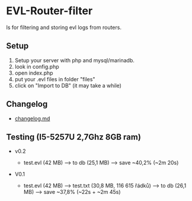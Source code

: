 # **EVL-Router-filter**

Is for filtering and storing evl logs from routers.

## **Setup**

1) Setup your server with php and mysql/marinadb.
2) look in config.php
3) open index.php
4) put your .evl files in folder "files"
5) click on "Import to DB" (it may take a while)

## **Changelog**

- [changelog.md](changelog.md)

## **Testing** (I5-5257U 2,7Ghz  8GB ram)

- v0.2
    - test.evl (42 MB) --> to db (25,1 MB) --> save ~40,2%
                                 (~2m 20s)

- V0.1
    - test.evl (42 MB) --> test.txt (30,8 MB, 116 615 řádků) --> to db (26,1 MB) --> save ~37,8%  (~22s + ~2m 45s)